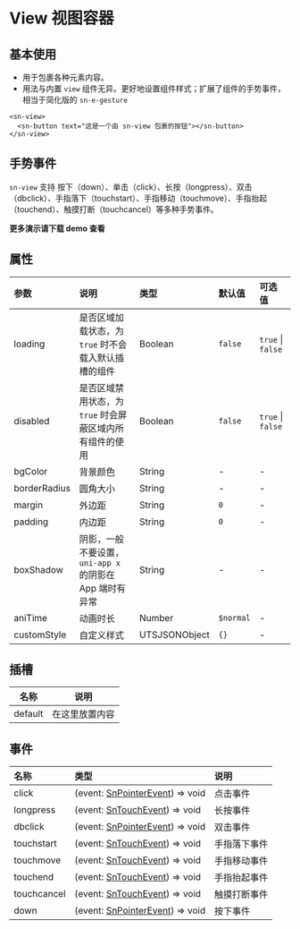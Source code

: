 # View  视图容器

## 基本使用

- 用于包裹各种元素内容。
- 用法与内置 `view` 组件无异。更好地设置组件样式；扩展了组件的手势事件，相当于简化版的 `sn-e-gesture`

```vue
<sn-view>
  <sn-button text="这是一个由 sn-view 包裹的按钮"></sn-button>
</sn-view>
```

## 手势事件

`sn-view` 支持 按下（down）、单击（click）、长按（longpress）、双击（dbclick）、手指落下（touchstart）、手指移动（touchmove）、手指抬起（touchend）、触摸打断（touchcancel）等多种手势事件。

**更多演示请下载 demo 查看**

## 属性

| 参数         | 说明             | 类型          | 默认值  | 可选值           |
| :----------- | :--------------- | :------------ | :------ | :--------------- |
| loading      | 是否区域加载状态，为 `true` 时不会载入默认插槽的组件 | Boolean       | `false` | `true` \| `false` |
| disabled | 是否区域禁用状态，为 `true` 时会屏蔽区域内所有组件的使用 | Boolean | `false` | `true` \| `false` |
| bgColor      | 背景颜色         | String        | -       | -                |
| borderRadius | 圆角大小         | String        | -       | -                |
| margin       | 外边距           | String        | `0`     | -                |
| padding      | 内边距           | String        | `0`     | -                |
| boxShadow    | 阴影，一般不要设置，`uni-app x` 的阴影在 App 端时有异常 | String        | -       | -                |
| aniTime | 动画时长 | Number | `$normal` | - |
| customStyle  | 自定义样式       | UTSJSONObject | `{}`    | -                |

## 插槽

| 名称    | 说明           |
| ------- | -------------- |
| default | 在这里放置内容 |

## 事件

| 名称        | 类型                                                         | 说明         |
| :---------- | :----------------------------------------------------------- | :----------- |
| click       | (event: [SnPointerEvent](/api/types/api#snpointerevent)) => void | 点击事件     |
| longpress   | (event: [SnTouchEvent](/api/types/api#sntouchevent)) => void | 长按事件     |
| dbclick     | (event: [SnPointerEvent](/api/types/api#snpointerevent)) => void | 双击事件     |
| touchstart  | (event: [SnTouchEvent](/api/types/api#sntouchevent)) => void | 手指落下事件 |
| touchmove   | (event: [SnTouchEvent](/api/types/api#sntouchevent)) => void | 手指移动事件 |
| touchend    | (event: [SnTouchEvent](/api/types/api#sntouchevent)) => void | 手指抬起事件 |
| touchcancel | (event: [SnTouchEvent](/api/types/api#sntouchevent)) => void | 触摸打断事件 |
| down        | (event: [SnPointerEvent](/api/types/api#snpointerevent)) => void | 按下事件     |

<DemoPhone name="sn-view" />
